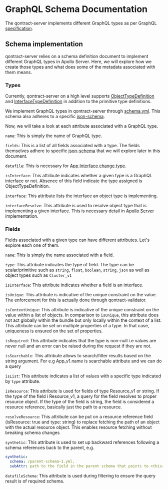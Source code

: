 # GraphQL Schema Documentation
The qontract-server implements different GraphQL types as per GraphQL [specification](https://spec.graphql.org/June2018/#sec-Types).

## Schema implementation
qontract-server relies on a schema definition document to implement different GraphQL types in Apollo Server. Here, we will explore how we create those types and what does some of the metadata associated with them means.

### Types
Currently, qontract-server on a high level supports [ObjectTypeDefinition](https://spec.graphql.org/June2018/#ObjectTypeDefinition) and [InterfaceTypeDefinition](https://spec.graphql.org/June2018/#InterfaceTypeDefinition) in addition to the primitive type definitions.

We implement GraphQL types in qontract-server through [schema.yml](https://github.com/app-sre/qontract-schemas/blob/main/graphql-schemas/schema.yml). This schema also adheres to a specific [json-schema](https://github.com/app-sre/qontract-schemas/blob/main/schemas/app-interface/graphql-schemas-1.yml).

Now, we will take a look at each attribute associated with a GraphQL type.

`name`: This is simply the name of GraphQL type. 

`fields`: This is a list of all fields associated with a type. The fields themselves adhere to specific [json-schema](https://github.com/app-sre/qontract-schemas/blob/main/schemas/app-interface/graphql-schemas-1.yml) that we will explore later in this document.

`datafile`: This is necessary for [App Interface change type](https://gitlab.cee.redhat.com/service/app-interface/-/blob/master/docs/app-sre/change-types.md). 

`isInterface`: This attribute indicates whether a given type is a GraphQL interface or not. Absence of this field indicate the type assigned is ObjectTypeDefinition.

`interface`: This attribute lists the interface an object type is implementing.

`interfaceResolve`: This attribute is used to resolve object type that is implementing a given interface. This is necessary detail in [Apollo Server](https://www.apollographql.com/docs/apollo-server/schema/unions-interfaces/#resolving-an-interface) implementation.



### Fields
Fields associated with a given type can have different attributes. Let's explore each one of them.

`name`: This is simply the name associated with a field.

`type`: This attribute indicates the type of field. The type can be scalar/primitive such as `string`, `float`, `boolean`, `string`, `json` as well as object types such as `Cluster_v1`

`isInterface`: This attribute indicates whether a field is an interface. 

`isUnique`: This attribute is indicative of the unique constraint on the value. The enforcement for this is actually done through qontract-validator.

`isContextUnique`: This attribute is indicative of the unique constraint on the value within a list of objects. In comparison to `isUnique`, this attribute does not act globally within the bundle but only locally within the context of a list. This attribute can be set on multiple properties of a type. In that case, uniqueness is ensured on the set of properties.

`isRequired`: This attribute indicates that the type is non-null i.e values are never null and an error can be raised during the request if they are not.

`isSearchable`: This attribute allows to search/filter results based on the string argument. For e.g App_v1.name is searchable attribute and we can do a query 

`isList`: This attribute indicates a list of values with a specific type indicated by `type` attribute. 

`isResource`: This attribute is used for fields of type Resource_v1 or string. If the type of the field i Resource_v1, a query for the field resolves to proper resource object. If the type of the field is string, the field is considered a resource reference, basically just the path to a resource.

`resolveResource`: This attribute can be put on a resource reference field (isResource: true and type: string) to replace fetching the path of an object with the actual resource object. This enables resource fetching without breaking schema changes

`synthetic`: This attribute is used to set up backward references following a schema references back to the parent, e.g.

```yaml
synthetic:
  schema: /parent-schema-1.yml,
  subAttr: path to the field in the parent schema that points to >this< schema using . (dot) as path delimiter
```

`datafileSchema`: This attribute is used during filtering to ensure the query result is of required schema.
